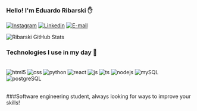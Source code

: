 
### Hello! I'm Eduardo Ribarski ✋ 

[![Instagram](https://img.shields.io/badge/Instagram-E4405F?style=for-the-badge&logo=instagram&logoColor=white)](https://www.instagram.com/eduardosscalco/)
[![Linkedin](https://img.shields.io/badge/LinkedIn-0077B5?style=for-the-badge&logo=linkedin&logoColor=white)](https://www.linkedin.com/feed/)
[![E-mail](https://img.shields.io/badge/Gmail-D14836?style=for-the-badge&logo=gmail&logoColor=white)](https://mail.google.com/mail/u/0/#inbox?compose=new)

![Ribarski GitHub Stats](https://github-readme-stats.vercel.app/api?username=ribarski&show_icons=true&theme=onedark)

### Technologies I use in my day 🚀

<div style="display: inline_block"></br>
<img align="center" alt="html5" src="https://img.shields.io/badge/HTML5-E34F26?style=for-the-badge&logo=html5&logoColor=white"/>
<img align="center" alt="css" src="https://img.shields.io/badge/CSS3-1572B6?style=for-the-badge&logo=css3&logoColor=white"/> 
<img align="center" alt="python" src="https://img.shields.io/badge/Python-14354C?style=for-the-badge&logo=python&logoColor=white"/> 
<img align="center" alt="react" src="https://img.shields.io/badge/React-20232A?style=for-the-badge&logo=react&logoColor=61DAFB"/> 
<img align="center" alt="js" src="https://img.shields.io/badge/JavaScript-F7DF1E?style=for-the-badge&logo=javascript&logoColor=black"/> 
<img align="center" alt="ts" src="https://img.shields.io/badge/TypeScript-007ACC?style=for-the-badge&logo=typescript&logoColor=white"/> 
<img align="center" alt="nodejs" src="https://img.shields.io/badge/Node.js-43853D?style=for-the-badge&logo=node.js&logoColor=white"/>
<img align="center" alt="mySQL" src="https://img.shields.io/badge/MySQL-005C84?style=for-the-badge&logo=mysql&logoColor=white"/>
<img align="center" alt="postgreSQL" src="https://img.shields.io/badge/PostgreSQL-316192?style=for-the-badge&logo=postgresql&logoColor=white"/>
</div></br>

###Software engineering student, always looking for ways to improve your skills!

  

